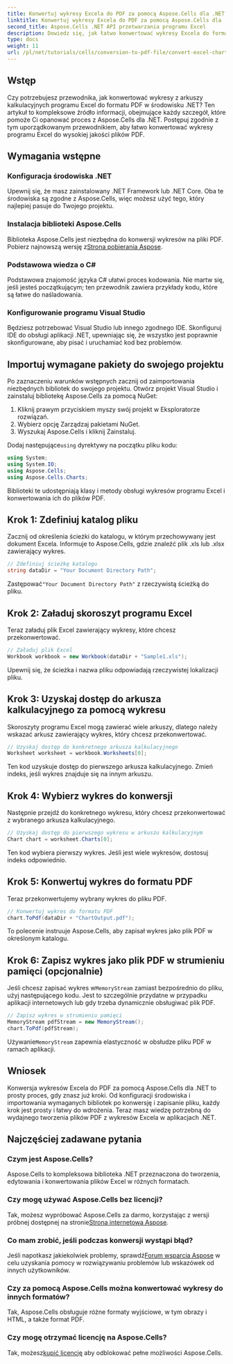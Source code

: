 ```yaml
---
title: Konwertuj wykresy Excela do PDF za pomocą Aspose.Cells dla .NET
linktitle: Konwertuj wykresy Excela do PDF za pomocą Aspose.Cells dla .NET
second_title: Aspose.Cells .NET API przetwarzania programu Excel
description: Dowiedz się, jak łatwo konwertować wykresy Excela do formatu PDF w .NET przy użyciu Aspose.Cells. Nasz przewodnik krok po kroku obejmuje wymagania wstępne, konfigurację, przykłady kodu i często zadawane pytania.
type: docs
weight: 11
url: /pl/net/tutorials/cells/conversion-to-pdf-file/convert-excel-charts-to-pdf/
---
```

## Wstęp

Czy potrzebujesz przewodnika, jak konwertować wykresy z arkuszy kalkulacyjnych programu Excel do formatu PDF w środowisku .NET? Ten artykuł to kompleksowe źródło informacji, obejmujące każdy szczegół, które pomoże Ci opanować proces z Aspose.Cells dla .NET. Postępuj zgodnie z tym uporządkowanym przewodnikiem, aby łatwo konwertować wykresy programu Excel do wysokiej jakości plików PDF.

## Wymagania wstępne

### Konfiguracja środowiska .NET
Upewnij się, że masz zainstalowany .NET Framework lub .NET Core. Oba te środowiska są zgodne z Aspose.Cells, więc możesz użyć tego, który najlepiej pasuje do Twojego projektu.

### Instalacja biblioteki Aspose.Cells
 Biblioteka Aspose.Cells jest niezbędna do konwersji wykresów na pliki PDF. Pobierz najnowszą wersję z[Strona pobierania Aspose](https://releases.aspose.com/cells/net/).

### Podstawowa wiedza o C#
Podstawowa znajomość języka C# ułatwi proces kodowania. Nie martw się, jeśli jesteś początkującym; ten przewodnik zawiera przykłady kodu, które są łatwe do naśladowania.

### Konfigurowanie programu Visual Studio
Będziesz potrzebować Visual Studio lub innego zgodnego IDE. Skonfiguruj IDE do obsługi aplikacji .NET, upewniając się, że wszystko jest poprawnie skonfigurowane, aby pisać i uruchamiać kod bez problemów.

## Importuj wymagane pakiety do swojego projektu

Po zaznaczeniu warunków wstępnych zacznij od zaimportowania niezbędnych bibliotek do swojego projektu. Otwórz projekt Visual Studio i zainstaluj bibliotekę Aspose.Cells za pomocą NuGet:

1. Kliknij prawym przyciskiem myszy swój projekt w Eksploratorze rozwiązań.
2. Wybierz opcję Zarządzaj pakietami NuGet.
3. Wyszukaj Aspose.Cells i kliknij Zainstaluj.

 Dodaj następujące`using` dyrektywy na początku pliku kodu:

```csharp
using System;
using System.IO;
using Aspose.Cells;
using Aspose.Cells.Charts;
```

Biblioteki te udostępniają klasy i metody obsługi wykresów programu Excel i konwertowania ich do plików PDF.

## Krok 1: Zdefiniuj katalog pliku

Zacznij od określenia ścieżki do katalogu, w którym przechowywany jest dokument Excela. Informuje to Aspose.Cells, gdzie znaleźć plik .xls lub .xlsx zawierający wykres.

```csharp
// Zdefiniuj ścieżkę katalogu
string dataDir = "Your Document Directory Path";
```

 Zastępować`"Your Document Directory Path"` z rzeczywistą ścieżką do pliku.

## Krok 2: Załaduj skoroszyt programu Excel

Teraz załaduj plik Excel zawierający wykresy, które chcesz przekonwertować.

```csharp
// Załaduj plik Excel
Workbook workbook = new Workbook(dataDir + "Sample1.xls");
```

Upewnij się, że ścieżka i nazwa pliku odpowiadają rzeczywistej lokalizacji pliku.

## Krok 3: Uzyskaj dostęp do arkusza kalkulacyjnego za pomocą wykresu

Skoroszyty programu Excel mogą zawierać wiele arkuszy, dlatego należy wskazać arkusz zawierający wykres, który chcesz przekonwertować.

```csharp
// Uzyskaj dostęp do konkretnego arkusza kalkulacyjnego
Worksheet worksheet = workbook.Worksheets[0];
```

Ten kod uzyskuje dostęp do pierwszego arkusza kalkulacyjnego. Zmień indeks, jeśli wykres znajduje się na innym arkuszu.

## Krok 4: Wybierz wykres do konwersji

Następnie przejdź do konkretnego wykresu, który chcesz przekonwertować z wybranego arkusza kalkulacyjnego.

```csharp
// Uzyskaj dostęp do pierwszego wykresu w arkuszu kalkulacyjnym
Chart chart = worksheet.Charts[0];
```

Ten kod wybiera pierwszy wykres. Jeśli jest wiele wykresów, dostosuj indeks odpowiednio.

## Krok 5: Konwertuj wykres do formatu PDF

Teraz przekonwertujemy wybrany wykres do pliku PDF.

```csharp
// Konwertuj wykres do formatu PDF
chart.ToPdf(dataDir + "ChartOutput.pdf");
```

To polecenie instruuje Aspose.Cells, aby zapisał wykres jako plik PDF w określonym katalogu.

## Krok 6: Zapisz wykres jako plik PDF w strumieniu pamięci (opcjonalnie)

 Jeśli chcesz zapisać wykres w`MemoryStream` zamiast bezpośrednio do pliku, użyj następującego kodu. Jest to szczególnie przydatne w przypadku aplikacji internetowych lub gdy trzeba dynamicznie obsługiwać plik PDF.

```csharp
// Zapisz wykres w strumieniu pamięci
MemoryStream pdfStream = new MemoryStream();
chart.ToPdf(pdfStream);
```

 Używanie`MemoryStream` zapewnia elastyczność w obsłudze pliku PDF w ramach aplikacji.

## Wniosek

Konwersja wykresów Excela do PDF za pomocą Aspose.Cells dla .NET to prosty proces, gdy znasz już kroki. Od konfiguracji środowiska i importowania wymaganych bibliotek po konwersję i zapisanie pliku, każdy krok jest prosty i łatwy do wdrożenia. Teraz masz wiedzę potrzebną do wydajnego tworzenia plików PDF z wykresów Excela w aplikacjach .NET.

## Najczęściej zadawane pytania

### Czym jest Aspose.Cells?

Aspose.Cells to kompleksowa biblioteka .NET przeznaczona do tworzenia, edytowania i konwertowania plików Excel w różnych formatach.

### Czy mogę używać Aspose.Cells bez licencji?

 Tak, możesz wypróbować Aspose.Cells za darmo, korzystając z wersji próbnej dostępnej na stronie[Strona internetowa Aspose](https://releases.aspose.com/cells/net/).

### Co mam zrobić, jeśli podczas konwersji wystąpi błąd?

 Jeśli napotkasz jakiekolwiek problemy, sprawdź[Forum wsparcia Aspose](https://forum.aspose.com/c/cells/9) w celu uzyskania pomocy w rozwiązywaniu problemów lub wskazówek od innych użytkowników.

### Czy za pomocą Aspose.Cells można konwertować wykresy do innych formatów?

Tak, Aspose.Cells obsługuje różne formaty wyjściowe, w tym obrazy i HTML, a także format PDF.

### Czy mogę otrzymać licencję na Aspose.Cells?

 Tak, możesz[kupić licencję](https://purchase.conholdate.com/buy) aby odblokować pełne możliwości Aspose.Cells.